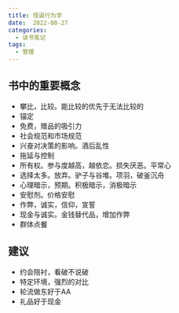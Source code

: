 ```yaml
---
title: 怪诞行为学
date:  2022-08-27
categories:
  - 读书笔记
tags:
  - 管理
---
```




## 书中的重要概念

- 攀比，比较。能比较的优先于无法比较的
- 锚定
- 免费，赠品的吸引力
- 社会规范和市场规范
- 兴奋对决策的影响。酒后乱性
- 拖延与控制
- 所有权。参与度越高，越依恋。损失厌恶。平常心
- 选择太多。放弃。驴子与谷堆。项羽，破釜沉舟
- 心理暗示，预期。积极暗示，消极暗示
- 安慰剂。价格安慰
- 作弊，诚实，信仰，宣誓
- 现金与诚实。金钱替代品，增加作弊
- 群体点餐



## 建议

- 约会陪衬，看破不说破
- 特定环境，强烈的对比
- 轮流做东好于AA
- 礼品好于现金